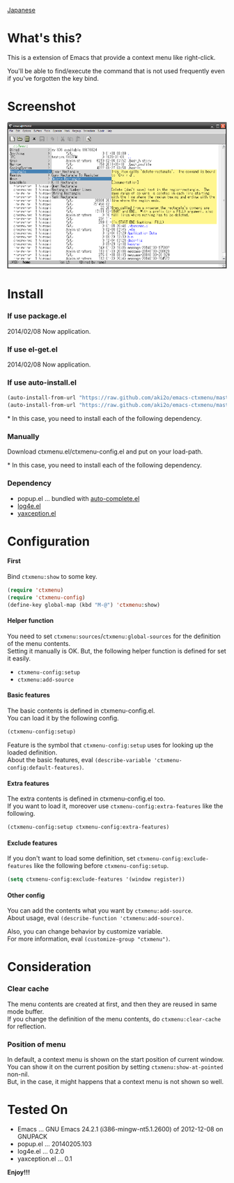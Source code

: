 [Japanese](https://github.com/aki2o/emacs-ctxmenu/blob/master/README-ja.md)

What's this?
============

This is a extension of Emacs that provide a context menu like right-click.  

You'll be able to find/execute the command that is not used frequently
even if you've forgotten the key bind.  


Screenshot
==========

![demo](image/demo.png)


Install
=======

### If use package.el

2014/02/08 Now application.  

### If use el-get.el

2014/02/08 Now application.  

### If use auto-install.el

```lisp
(auto-install-from-url "https://raw.github.com/aki2o/emacs-ctxmenu/master/ctxmenu.el")
(auto-install-from-url "https://raw.github.com/aki2o/emacs-ctxmenu/master/ctxmenu-config.el")
```

\* In this case, you need to install each of the following dependency.  

### Manually

Download ctxmenu.el/ctxmenu-config.el and put on your load-path.  

\* In this case, you need to install each of the following dependency.  

### Dependency

* popup.el ... bundled with [auto-complete.el](https://github.com/auto-complete/auto-complete)
* [log4e.el](https://github.com/aki2o/log4e)
* [yaxception.el](https://github.com/aki2o/yaxception)


Configuration
=============

#### First

Bind `ctxmenu:show` to some key.  

```lisp
(require 'ctxmenu)
(require 'ctxmenu-config)
(define-key global-map (kbd "M-@") 'ctxmenu:show)
```

#### Helper function

You need to set `ctxmenu:sources`/`ctxmenu:global-sources` for the definition of the menu contents.  
Setting it manually is OK. But, the following helper function is defined for set it easily.  

* `ctxmenu-config:setup`
* `ctxmenu:add-source`

#### Basic features

The basic contents is defined in ctxmenu-config.el.  
You can load it by the following config.  

```lisp
(ctxmenu-config:setup)
```

Feature is the symbol that `ctxmenu-config:setup` uses for looking up the loaded definition.  
About the basic features, eval `(describe-variable 'ctxmenu-config:default-features)`.  

#### Extra features

The extra contents is defined in ctxmenu-config.el too.  
If you want to load it, moreover use `ctxmenu-config:extra-features` like the following.  

```lisp
(ctxmenu-config:setup ctxmenu-config:extra-features)
```

#### Exclude features

If you don't want to load some definition,
set `ctxmenu-config:exclude-features` like the following before `ctxmenu-config:setup`.  

```lisp
(setq ctxmenu-config:exclude-features '(window register))
```

#### Other config

You can add the contents what you want by `ctxmenu:add-source`.  
About usage, eval `(describe-function 'ctxmenu:add-source)`.  

Also, you can change behavior by customize variable.  
For more information, eval `(customize-group "ctxmenu")`.  


Consideration
=============

### Clear cache

The menu contents are created at first, and then they are reused in same mode buffer.  
If you change the definition of the menu contents, do `ctxmenu:clear-cache` for reflection.  

### Position of menu

In default, a context menu is shown on the start position of current window.  
You can show it on the current position by setting `ctxmenu:show-at-pointed` non-nil.  
But, in the case, it might happens that a context menu is not shown so well.  


Tested On
=========

* Emacs ... GNU Emacs 24.2.1 (i386-mingw-nt5.1.2600) of 2012-12-08 on GNUPACK
* popup.el ... 20140205.103
* log4e.el ... 0.2.0
* yaxception.el ... 0.1


**Enjoy!!!**

